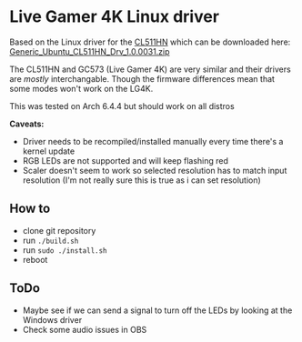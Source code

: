 # Live Gamer 4K Linux driver

Based on the Linux driver for the [CL511HN](https://www.avermedia.com/professional/product/cl511hn/overview)
which can be downloaded here: [Generic_Ubuntu_CL511HN_Drv_1.0.0031.zip](http://storage.avermedia.com/web_release_www/CL511HN/Generic_Ubuntu_CL511HN_Drv_1.0.0031.zip)

The CL511HN and GC573 (Live Gamer 4K) are very similar and their drivers are *mostly* interchangable. Though the firmware differences mean that some modes won't work on the LG4K.

This was tested on Arch 6.4.4 but should work on all distros

**Caveats:**
* Driver needs to be recompiled/installed manually every time there's a kernel update
* RGB LEDs are not supported and will keep flashing red
* Scaler doesn't seem to work so selected resolution has to match input resolution (I'm not really sure this is true as i can set resolution)

## How to

* clone git repository
* run `./build.sh`
* run `sudo ./install.sh`
* reboot

## ToDo

* Maybe see if we can send a signal to turn off the LEDs by looking at the Windows driver
* Check some audio issues in OBS

